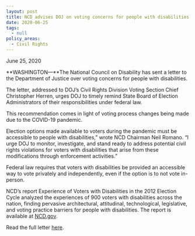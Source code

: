 ```yaml
---
layout: post
title: NCD advises DOJ on voting concerns for people with disabilities
date: 2020-06-25
tags:
  - null
policy_areas:
  - Civil Rights
---
```


June 25, 2020

**WASHINGTON—**The National Council on Disability has sent a letter to the Department of Justice over voting concerns for people with disabilities.

The letter, addressed to DOJ’s Civil Rights Division Voting Section Chief Christopher Herren, urges DOJ to timely remind State Board of Election Administrators of their responsibilities under federal law.

This recommendation comes in light of voting process changes being made due to the COVID-19 pandemic.

Election options made available to voters during the pandemic must be accessible to people with disabilities,” wrote NCD Chairman Neil Romano. “I urge DOJ to monitor, investigate, and stand ready to address potential civil rights violations for voters with disabilities that arise from these modifications through enforcement activities.”

Federal law requires that voters with disabilities be provided an accessible way to vote privately and independently, even if the option is to not vote in-person.

NCD’s report Experience of Voters with Disabilities in the 2012 Election Cycle analyzed the experiences of 900 voters with disabilities across the nation, finding pervasive architectural, attitudinal, technological, legislative, and voting practice barriers for people with disabilities. The report is available at [NCD.gov](https://ncd.gov/publications/2013/10242013).

Read the full letter [here](https://ncd.gov/publications/2020/ncd-letter-doj-voting-concerns).
